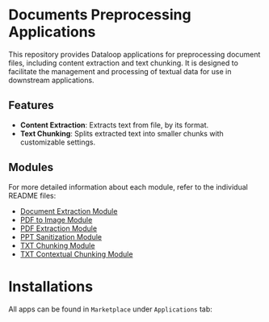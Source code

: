 # Documents Preprocessing Applications

This repository provides Dataloop applications for preprocessing document files, including content extraction and text
chunking. It is designed to facilitate the management and processing of textual data for use in downstream applications.


## Features

- **Content Extraction**: Extracts text from file, by its format.
- **Text Chunking**: Splits extracted text into smaller chunks with customizable settings.

## Modules

For more detailed information about each module, refer to the individual README files:

- [Document Extraction Module](modules/doc/doc_extract/README.md)
- [PDF to Image Module](modules/pdf/pdf_to_image/README.md)
- [PDF Extraction Module](modules/pdf/pdf_extract/README.md)
- [PPT Sanitization Module](modules/ppt/ppt_sanitization/README.md)
- [TXT Chunking Module](modules/txt/chunking/README.md)
- [TXT Contextual Chunking Module](modules/txt/contextual_chunks/README.md)


# Installations
All apps can be found in `Marketplace` under `Applications` tab:

